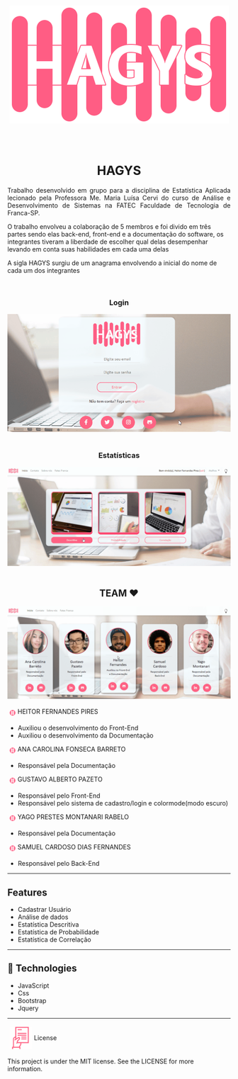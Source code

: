 
<div style="text-align: center; ">
        <img src="./images/home-logo.png" alt="HAGYS" title="#HAGYS">
</div>

</br></br>



<h1 style="text-align: center;">HAGYS</h1>
<p style="text-align: justify;">
    Trabalho desenvolvido em grupo para a disciplina de Estatística Aplicada lecionado pela
    Professora Me. Maria Luísa Cervi do curso de Análise e Desenvolvimento de Sistemas na FATEC
    Faculdade de Tecnologia de Franca-SP.
</p>

<p> O trabalho envolveu a colaboração de 5 membros 
e foi divido em três partes sendo elas back-end, front-end e a documentação do software, os integrantes tiveram a liberdade de escolher qual delas desempenhar levando em conta suas habilidades em cada uma delas  
</p>

<p>A sigla HAGYS surgiu de um anagrama envolvendo a inicial do nome de cada um dos integrantes</p>

</br>

<h3 style="text-align: center;">Login</h3>

<div style="text-align: center; ">
<img src="./images/README/login.gif" alt="Login" style="text-align: center;">
</div>

</br>

<h3 style="text-align: center;">Estatísticas</h3>
<div style="text-align: center; ">
<img src="./images/README/statistic.gif" alt="Estatísticas" style="text-align: center;">
</div>

</br>

<h2 style="text-align: center;">TEAM ♥</h2>
<div style="text-align: center; ">
<img src="./images/README/team.gif" alt="Team" style="text-align: center;">
</div>

</br>

<div style="display: flex;">
<img src="./images/favicon-16.png" alt="HAGYS" title="#HAGYS" style="margin: 5px;" height="13"> HEITOR FERNANDES PIRES
</div>  
    
- Auxiliou o desenvolvimento do Front-End
- Auxiliou o desenvolvimento da Documentação


<div style="display: flex;">
<img src="./images/favicon-16.png" alt="HAGYS" title="#HAGYS" style="margin: 5px;" height="13"> ANA CAROLINA FONSECA BARRETO
</div>

- Responsável pela Documentação

<div style="display: flex;">
<img src="./images/favicon-16.png" alt="HAGYS" title="#HAGYS" style="margin: 5px;" height="13"> GUSTAVO ALBERTO PAZETO
</div>

- Responsável pelo Front-End
- Responsável pelo sistema de cadastro/login e colormode(modo escuro)

<div style="display: flex;">
<img src="./images/favicon-16.png" alt="HAGYS" title="#HAGYS" style="margin: 5px;" height="13"> YAGO PRESTES MONTANARI RABELO
</div>

- Responsável pela Documentação

<div style="display: flex;">
<img src="./images/favicon-16.png" alt="HAGYS" title="#HAGYS" style="margin: 5px;" height="13"> SAMUEL CARDOSO DIAS FERNANDES
</div>

- Responsável pelo Back-End


___

## Features


- Cadastrar Usuário
- Análise de dados
- Estatística Descritiva
- Estatística de Probabilidade 
- Estatística de Correlação

___

## 🚀 Technologies

 - JavaScript
 - Css
 - Bootstrap
 - Jquery


___

<div style=" display: flex; align-items: center; text-align: center">
<img src="images\manual-icon.png" alt="HAGYS" title="#HAGYS" style="margin: 5px;" height="50"> License
</div>

This project is under the MIT license. See the LICENSE for more information.

